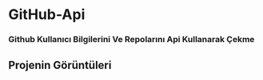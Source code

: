 # GitHub-Api
<h3>Github Kullanıcı Bilgilerini Ve Repolarını Api Kullanarak Çekme</h3>

<h2>Projenin Görüntüleri</h2>

